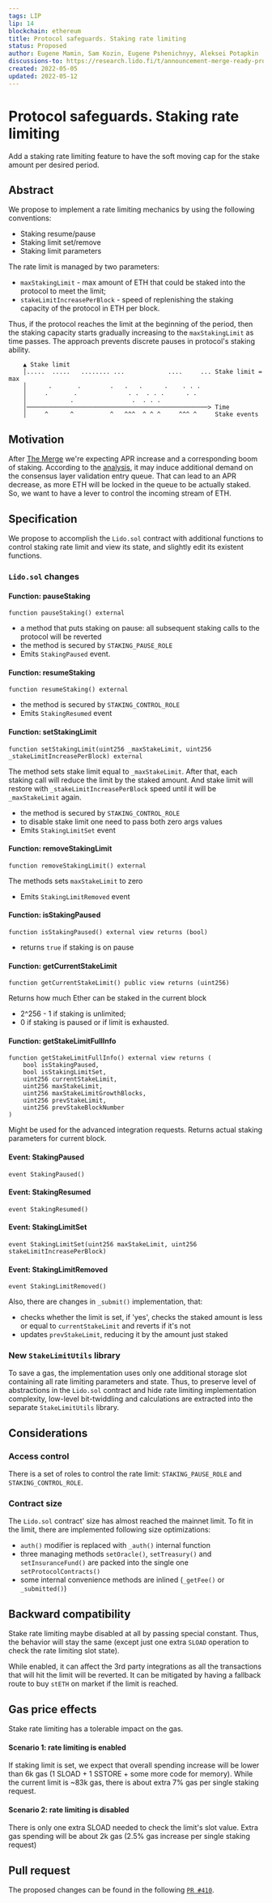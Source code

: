 ```yaml
---
tags: LIP
lip: 14
blockchain: ethereum
title: Protocol safeguards. Staking rate limiting
status: Proposed
author: Eugene Mamin, Sam Kozin, Eugene Pshenichnyy, Aleksei Potapkin
discussions-to: https://research.lido.fi/t/announcement-merge-ready-protocol-service-pack/2184
created: 2022-05-05
updated: 2022-05-12
---
```


# Protocol safeguards. Staking rate limiting

Add a staking rate limiting feature to have the soft moving cap for the stake amount per desired period.

## Abstract
We propose to implement a rate limiting mechanics by using the following conventions:

- Staking resume/pause
- Staking limit set/remove
- Staking limit parameters

The rate limit is managed by two parameters:
- `maxStakingLimit` - max amount of ETH that could be staked into the protocol to meet the limit;
- `stakeLimitIncreasePerBlock` - speed of replenishing the staking capacity of the protocol in ETH per block.

Thus, if the protocol reaches the limit at the beginning of the period, then the staking capacity starts gradually increasing to the `maxStakingLimit` as time passes. The approach prevents discrete pauses in protocol's staking ability.

```
    ▲ Stake limit
    │.....  .....   ........ ...            ....     ... Stake limit = max
    │      .       .        .   .   .      .    . . .
    │     .       .              . .  . . .      . .
    │            .                .  . . .
    │──────────────────────────────────────────────────> Time
    │     ^      ^          ^   ^^^  ^ ^ ^     ^^^ ^     Stake events
```

## Motivation

After [The Merge](https://ethereum.org/en/upgrades/merge/) we're expecting APR increase and a corresponding boom of staking. According to the [analysis](https://blog.lido.fi/modelling-the-entry-queue-post-merge-an-analysis-of-impacts-on-lidos-socialized-model/), it may induce additional demand on the consensus layer validation entry queue. That can lead to an APR decrease, as more ETH will be locked in the queue to be actually staked. So, we want to have a lever to control the incoming stream of ETH.

## Specification

We propose to accomplish the `Lido.sol` contract with additional functions to control staking rate limit and view its state, and slightly edit its existent functions.

### `Lido.sol` changes


#### Function: pauseStaking
``` solidity
function pauseStaking() external
```

- a method that puts staking on pause: all subsequent staking calls to the protocol will be reverted
- the method is secured by `STAKING_PAUSE_ROLE`
- Emits `StakingPaused` event.

#### Function: resumeStaking

``` solidity
function resumeStaking() external
```
- the method is secured by `STAKING_CONTROL_ROLE`
- Emits `StakingResumed` event

#### Function: setStakingLimit
```solidity
function setStakingLimit(uint256 _maxStakeLimit, uint256 _stakeLimitIncreasePerBlock) external
```

The method sets stake limit equal to `_maxStakeLimit`. After that, each staking call will reduce the limit by the staked amount. And stake limit will restore with `_stakeLimitIncreasePerBlock` speed until it will be `_maxStakeLimit` again.
- the method is secured by `STAKING_CONTROL_ROLE`
- to disable stake limit one need to pass both zero args values
- Emits `StakingLimitSet` event

#### Function: removeStakingLimit
```solidity
function removeStakingLimit() external
```
The methods sets `maxStakeLimit` to zero
- Emits `StakingLimitRemoved` event

#### Function: isStakingPaused
``` solidity
function isStakingPaused() external view returns (bool)
```
- returns `true` if staking is on pause

#### Function: getCurrentStakeLimit
``` solidity
function getCurrentStakeLimit() public view returns (uint256)
```
Returns how much Ether can be staked in the current block
- 2^256 - 1 if staking is unlimited;
- 0 if staking is paused or if limit is exhausted.

#### Function: getStakeLimitFullInfo
```solidity
function getStakeLimitFullInfo() external view returns (
    bool isStakingPaused,
    bool isStakingLimitSet,
    uint256 currentStakeLimit,
    uint256 maxStakeLimit,
    uint256 maxStakeLimitGrowthBlocks,
    uint256 prevStakeLimit,
    uint256 prevStakeBlockNumber
)
```
Might be used for the advanced integration requests. Returns actual staking parameters for current block. 

#### Event: StakingPaused
```solidity
event StakingPaused()
```

#### Event: StakingResumed
```solidity 
event StakingResumed()
```

#### Event: StakingLimitSet
```solidity 
event StakingLimitSet(uint256 maxStakeLimit, uint256 stakeLimitIncreasePerBlock)
```

#### Event: StakingLimitRemoved
```solidity 
event StakingLimitRemoved()
```

Also, there are changes in `_submit()` implementation, that:
- checks whether the limit is set, if 'yes', checks the staked amount is less or equal to `currentStakeLimit` and reverts if it's not
- updates `prevStakeLimit`, reducing it by the amount just staked

### New `StakeLimitUtils` library

To save a gas, the implementation uses only one additional storage slot containing all rate limiting parameters and state. Thus, to preserve level of abstractions in the `Lido.sol` contract and hide rate limiting implementation complexity, low-level bit-twiddling and calculations are extracted into the separate `StakeLimitUtils` library.

## Considerations

### Access control
There is a set of roles to control the rate limit:
`STAKING_PAUSE_ROLE` and `STAKING_CONTROL_ROLE`.

### Contract size
The `Lido.sol` contract' size has almost reached the mainnet limit. To fit in the limit, there are implemented following size optimizations:
- `auth()` modifier is replaced with `_auth()` internal function
- three managing methods `setOracle()`, `setTreasury()` and `setInsuranceFund()` are packed into the single one `setProtocolContracts()`
- some internal convenience methods are inlined (`_getFee()`  or `_submitted()`)

## Backward compatibility

Stake rate limiting maybe disabled at all by passing special constant. Thus, the behavior will stay the same (except just one extra `SLOAD` operation to check the rate limiting slot state).

While enabled, it can affect the 3rd party integrations as all the transactions that will hit the limit will be reverted. It can be mitigated by having a fallback route to buy `stETH` on market if the limit is reached.

## Gas price effects

Stake rate limiting has a tolerable impact on the gas.

#### Scenario 1: rate limiting is enabled

If staking limit is set, we expect that overall spending increase will be lower than 6k gas (1 SLOAD + 1 SSTORE + some more code for memory). While the current limit is ~83k gas, there is about extra 7% gas per single staking request.

#### Scenario 2: rate limiting is disabled

There is only one extra SLOAD needed to check the limit's slot value. Extra gas spending will be about 2k gas (2.5% gas increase per single staking request)

## Pull request

The proposed changes can be found in the following [`PR #410`](https://github.com/lidofinance/lido-dao/pull/410/files).
